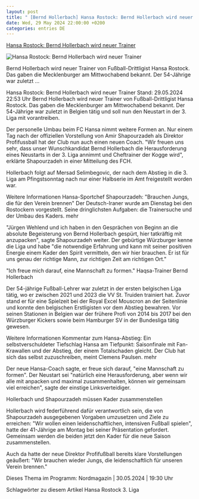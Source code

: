 ```yaml
---
layout: post
title: " [Bernd Hollerbach] Hansa Rostock: Bernd Hollerbach wird neuer Trainer"
date: Wed, 29 May 2024 22:00:00 +0200
categories: entries DE
---
```

[Hansa Rostock: Bernd Hollerbach wird neuer Trainer](https://www.ndr.de/sport/fussball/Hansa-Rostock-Bernd-Hollerbach-wird-neuer-Trainer,hansa12208.html)

![Hansa Rostock: Bernd Hollerbach wird neuer Trainer](https://www.ndr.de/sport/fussball/hollerbach184_v-contentxl.jpg)

Bernd Hollerbach wird neuer Trainer von Fußball-Drittligist Hansa Rostock. Das gaben die Mecklenburger am Mittwochabend bekannt. Der 54-Jährige war zuletzt ...

Hansa Rostock: Bernd Hollerbach wird neuer Trainer Stand: 29.05.2024 22:53 Uhr Bernd Hollerbach wird neuer Trainer von Fußball-Drittligist Hansa Rostock. Das gaben die Mecklenburger am Mittwochabend bekannt. Der 54-Jährige war zuletzt in Belgien tätig und soll nun den Neustart in der 3. Liga mit vorantreiben.

Der personelle Umbau beim FC Hansa nimmt weitere Formen an. Nur einem Tag nach der offiziellen Vorstellung von Amir Shapourzadeh als Direktor Profifussball hat der Club nun auch einen neuen Coach. "Wir freuen uns sehr, dass unser Wunschkandidat Bernd Hollerbach die Herausforderung eines Neustarts in der 3. Liga annimmt und Cheftrainer der Kogge wird", erklärte Shapourzadeh in einer Mitteilung des FCH.

Hollerbach folgt auf Mersad Selimbegovic, der nach dem Abstieg in die 3. Liga am Pfingstsonntag nach nur einer Halbserie im Amt freigestellt worden war.

Weitere Informationen Hansa-Sportchef Shapourzadeh: "Brauchen Jungs, die für den Verein brennen" Der Deutsch-Iraner wurde am Dienstag bei den Rostockern vorgestellt. Seine dringlichsten Aufgaben: die Trainersuche und der Umbau des Kaders. mehr

"Jürgen Wehlend und ich haben in den Gesprächen von Beginn an die absolute Begeisterung von Bernd Hollerbach gespürt, hier tatkräftig mit anzupacken", sagte Shapourzadeh weiter. Der gebürtige Würzburger kenne die Liga und habe "die notwendige Erfahrung und kann mit seiner positiven Energie einem Kader den Spirit vermitteln, den wir hier brauchen. Er ist für uns genau der richtige Mann, zur richtigen Zeit am richtigen Ort."

"Ich freue mich darauf, eine Mannschaft zu formen." Haqsa-Trainer Bernd Hollerbach

Der 54-jährige Fußball-Lehrer war zuletzt in der ersten belgischen Liga tätig, wo er zwischen 2021 und 2023 die VV St. Truiden trainiert hat. Zuvor stand er für eine Spielzeit bei der Royal Excel Mouscron an der Seitenlinie und konnte den belgischen Erstligisten vor dem Abstieg bewahren. Vor seinen Stationen in Belgien war der frühere Profi von 2014 bis 2017 bei den Würzburger Kickers sowie beim Hamburger SV in der Bundesliga tätig gewesen.

Weitere Informationen Kommentar zum Hansa-Abstieg: Ein selbstverschuldeter Tiefschlag Hansa am Tiefpunkt: Saisonfinale mit Fan-Krawallen und der Abstieg, der einem Totalschaden gleicht. Der Club hat sich das selbst zuzuschreiben, meint Clemens Paulsen. mehr

Der neue Hansa-Coach sagte, er freue sich darauf, "eine Mannschaft zu formen". Der Neustart sei "natürlich eine Herausforderung, aber wenn wir alle mit anpacken und maximal zusammenhalten, können wir gemeinsam viel erreichen", sagte der einstige Linksverteidiger.

Hollerbach und Shapourzadeh müssen Kader zusammenstellen

Hollerbach wird federführend dafür verantwortlich sein, die von Shapourzadeh ausgegebenen Vorgaben umzusetzen und Ziele zu erreichen: "Wir wollen einen leidenschaftlichen, intensiven Fußball spielen", hatte der 41-Jährige am Montag bei seiner Präsentation gefordert. Gemeinsam werden die beiden jetzt den Kader für die neue Saison zusammenstellen.

Auch da hatte der neue Direktor Profifußball bereits klare Vorstellungen geäußert: "Wir brauchen wieder Jungs, die leidenschaftlich für unseren Verein brennen."

Dieses Thema im Programm: Nordmagazin | 30.05.2024 | 19:30 Uhr

Schlagwörter zu diesem Artikel Hansa Rostock 3. Liga

